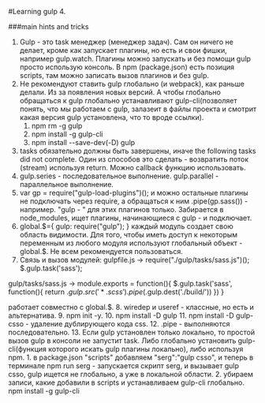 #Learning gulp 4. 

###main hints and tricks
1. Gulp - это task менеджер (менеджер задач). Сам он ничего не делает, кроме как запускает плагины, но есть и свои фишки, например gulp.watch.
Плагины можно запускать и без помощи gulp просто использую консоль.
В npm (package.json) есть позиция scripts, там можно записать вызов плагинов и без gulp.
2. Не рекомендуют ставить gulp глобально (и webpack), как раньше делали. Из за появления новых версий. А чтобы глобально обращаться к gulp глобально устанавливают gulp-cli(позволяет понять, что мы работаем с gulp, залазеит в файлы проекта и смотрит какая версия gulp установлена, что то вроде ссылки).
    1. npm rm -g gulp
    2. npm install -g gulp-cli
    3. npm install --save-dev(-D) gulp
3. tasks обязательно должны быть завершены, иначе the following tasks did not complete. Один из способов это сделать - возвратить поток (stream) используя return. Можно callback функцию использовать.
4. gulp.series - последовательное выполнение.
gulp.parallel - параллельное выполнение.
5. var gp = require("gulp-load-plugins")();
и можно остальные плагины не подключать через require, а обращаться к ним .pipe(gp.sass()) - например. "gulp - " для этих плагинов только. Забирается в node_modules, ищет плагины, начинающиеся с gulp - и подключает.
6. global.$={
    gulp: require("gulp");
} каждый модуль создает свою область видимости. Для того, чтобы иметь доступ к некоторым переменным из любого модуля используют глобальный объект - global.$. Не всем рекомендуется пользоваться.
7. Связь и вызов модулей:
gulpfile.js -> require("./gulp/tasks/sass.js")();
                $.gulp.task('sass');
    
gulp/tasks/sass.js -> module.exports = function(){
    $.gulp.task('sass', function(){
        return $.gulp.src('*.scss')
                .pipe($.gulp.dest('./build/'))
    })
}  

работает совместно с global.$.
8. wiredep и useref - классные, но есть и альтернатива.
9. npm init -y.
10. npm install -D gulp
11. npm install -D gulp-csso - удаление дублирующего кода сss.
12. .pipe - выполняются последовательно.
13. Если gulp установлен только локально, то простой вызов gulp в консоли не запустит task. Либо глобально установить gulp-cli(функция которого искать gulp плагины локально), либо используя npm.
    1. в package.json "scripts" добавляем "serg":"gulp csso", и теперь в терминале 
    npm run serg - запускается скрипт serg, и вызывает gulp сsso, gulp ищется не глобально, а уже в локальной области.
    2. убираем записи, какие добавили в scripts и устанавливаем gulp-cli глобально.
    npm install -g gulp-cli

